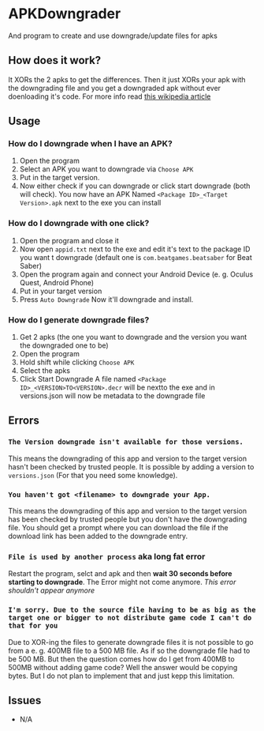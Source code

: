 # APKDowngrader
And program to create and use downgrade/update files for apks

## How does it work?
It XORs the 2 apks to get the differences. Then it just XORs your apk with the downgrading file and you get a downgraded apk without ever doenloading it's code. For more info read [this wikipedia article](https://en.wikipedia.org/wiki/One-time_pad)

## Usage
### How do I downgrade when I have an APK?
1. Open the program
2. Select an APK you want to downgrade via `Choose APK`
3. Put in the target version.
4. Now either check if you can downgrade or click start downgrade (both will check).
You now have an APK Named `<Package ID>_<Target Version>.apk` next to the exe you can install

### How do I downgrade with one click?
1. Open the program and close it
2. Now open `appid.txt` next to the exe and edit it's text to the package ID you want t downgrade (default one is `com.beatgames.beatsaber` for Beat Saber)
3. Open the program again and connect your Android Device (e. g. Oculus Quest, Android Phone)
4. Put in your target version
6. Press `Auto Downgrade`
Now it'll downgrade and install.

### How do I generate downgrade files?
1. Get 2 apks (the one you want to downgrade and the version you want the downgraded one to be)
2. Open the program
3. Hold shift while clicking `Choose APK`
4. Select the apks
5. Click Start Downgrade
A file named `<Package ID>_<VERSION>TO<VERSION>.decr` will be nextto the exe and in versions.json will now be metadata to the downgrade file

## Errors
### `The Version downgrade isn't available for those versions.`
This means the downgrading of this app and version to the target version hasn't been checked by trusted people.
It is possible by adding a version to `versions.json` (For that you need some knowledge).

### `You haven't got <filename> to downgrade your App.`
This means the downgrading of this app and version to the target version has been checked by trusted people but you don't have the downgrading file.
You should get a prompt where you can download the file if the download link has been added to the downgrade entry.

### `File is used by another process` aka long fat error
Restart the program, selct and apk and then **wait 30 seconds before starting to downgrade**. The Error might not come anymore.
_This error shouldn't appear anymore_

### `I'm sorry. Due to the source file having to be as big as the target one or bigger to not distribute game code I can't do that for you`
Due to XOR-ing the files to generate downgrade files it is not possible to go from a e. g. 400MB file to a 500 MB file. As if so the downgrade file had to be 500 MB. But then the question comes how do I get from 400MB to 500MB without adding game code? Well the answer would be copying bytes. But I do not plan to implement that and just kepp this limitation.

## Issues
- N/A

